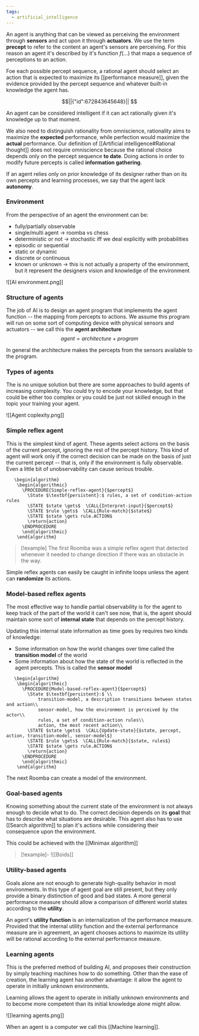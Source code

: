 ```yaml
---
tags:
  - artificial_intelligence
---
```

An agent is anything that can be viewed as perceiving the environment through **sensors** and act upon it through **actuators**. We use the term **precept** to refer to the content an agent's sensors are perceiving.
For this reason an agent it's described by it's function $f(\dots)$ that maps a sequence of perceptions to an action. 

Foe each possible percept sequence, a rational agent should select an action that is expected to maximize its [[performance measure]], given the evidence provided by the percept sequence and whatever built-in knowledge the agent has.
```math
||{"id":672843645648}||


```
An agent can be considered intelligent if it can act rationally given it's knowledge up to that moment.

We also need to distinguish rationality from omniscience, rationality aims to maximize the **expected** performance, while perfection would maximize the **actual** performance. Our definition of [[Artificial intelligence#Rational thought]] does not require omniscience because the rational choice depends only on the percept sequence **to date**. Doing actions in order to modify future percepts is called **information gathering**.  

If an agent relies only on prior knowledge of its designer rather than on its own percepts and learning processes, we say that the agent lack **autonomy**.
### Environment

From the perspective of an agent the environment can be:
- fully/partially observable
- single/multi agent -> roomba vs chess
- deterministic or not -> stochastic iff we deal explicitly with probabilities
- episodic or sequential
- static or dynamic
- discrete or continuous
- known or unknown -> this is not actually a property of the environment, but it represent the designers vision and knowledge of the environment

![[AI environment.png]]
### Structure of agents

The job of AI is to design an agent program that implements the agent function -- the mapping from percepts to actions. We assume this program will run on some sort of computing device with physical sensors and actuators -- we call this the **agent architecture**
$$
agent = architecture + program
$$

In general the architecture makes the percepts from the sensors available to the program.
### Types of agents

The is no unique solution but there are some approaches to build agents of increasing complexity. You could try to encode your knowledge, but that could be either too complex or you could be just not skilled enough in the topic your training your agent.  

![[Agent coplexity.png]]

### Simple reflex agent

This is the simplest kind of agent. These agents select actions on the basis of the current percept, ignoring the rest of the percept history. This kind of agent will work only if the correct decision can be made on the basis of just the current percept -- that is, only if the environment is fully observable. Even a little bit of unobservability can cause serious trouble.
```pseudo
   \begin{algorithm}
    \begin{algorithmic}
      \PROCEDURE{Simple-reflex-agent}{$percept$} 
	    \State $\textbf{persistent}:$ rules, a set of condition-action rules
		\STATE $state \gets$  \CALL{Interpret-input}{$percept$}
        \STATE $rule \gets$  \CALL{Rule-match}{$state$}
        \STATE $state \gets rule.ACTION$
	    \return{action}
      \ENDPROCEDURE
      \end{algorithmic}
    \end{algorithm}
```
>[!example]
>The first Roomba was a simple reflex agent that detected whenever it needed to change direction if there was an obstacle in the way. 

Simple reflex agents can easily be caught in infinite loops unless the agent can **randomize** its actions. 
### Model-based reflex agents

The most effective way to handle partial observability is for the agent to keep track of the part of the world it can't see now, that is, the agent should maintain some sort of **internal state** that depends on the percept history. 

Updating this internal state information as time goes by requires two kinds of knowledge:
- Some information on how the world changes over time called the **transition model** of the world
- Some information about how the state of the world is reflected in the agent percepts. This is called the **sensor model**
```pseudo
   \begin{algorithm}
    \begin{algorithmic}
      \PROCEDURE{Model-based-reflex-agent}{$percept$} 
	    \State $\textbf{persistent}:$ \\
			transition-model, a description transitions between states and action\\ 
			sensor-model, how the environment is perceived by the actor\\ 
			rules, a set of condition-action rules\\
			action, the most recent action\\
		\STATE $state \gets$  \CALL{Update-state}{$state, percept, action, transition-model, sensor-model$}
        \STATE $rule \gets$  \CALL{Rule-match}{$state, rules$}
        \STATE $state \gets rule.ACTION$
	    \return{action}
      \ENDPROCEDURE
      \end{algorithmic}
    \end{algorithm}
```
 The next Roomba can create a model of the environment.
### Goal-based agents

Knowing something about the current state of the environment is not always enough to decide what to do. The correct decision depends on its **goal** that has to describe what situations are desirable. This agent also has to use [[Search algorithm]] to plan it's actions while considering their consequence upon the environment. 

This could be achieved with the [[Minimax algorithm]] 

>[!example]-
 ![[Boids]]
### Utility-based agents

Goals alone are not enough to generate high-quality behavior in most environments. In this type of agent goal are still present, but they only provide a binary distinction of good and bad states. A more general performance measure should allow a comparison of different world states according to the **utility**.

An agent's **utility function** is an internalization of the performance measure. Provided that the internal utility function and the external performance measure are in agreement, an agent chooses actions to maximize its utility will be rational according to the external performance measure.
### Learning agents

This is the preferred method of building AI, and proposes their construction by simply teaching machines how to do something. Other than the ease of creation, the learning agent has another advantage: it allow the agent to operate in initially unknown environments.

Learning allows the agent to operate in initially unknown environments and to become more competent than its initial knowledge alone might allow.

![[learning agents.png]]

When an agent is a computer we call this [[Machine learning]].
